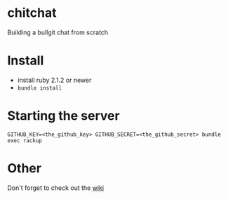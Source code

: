 # chitchat

Building a bullgit chat from scratch

# Install

- install ruby 2.1.2 or newer
- `bundle install`

# Starting the server

`GITHUB_KEY=<the_github_key> GITHUB_SECRET=<the_github_secret> bundle exec rackup`

# Other

Don't forget to check out the [wiki](https://github.com/bullgit/chitchat/wiki)
